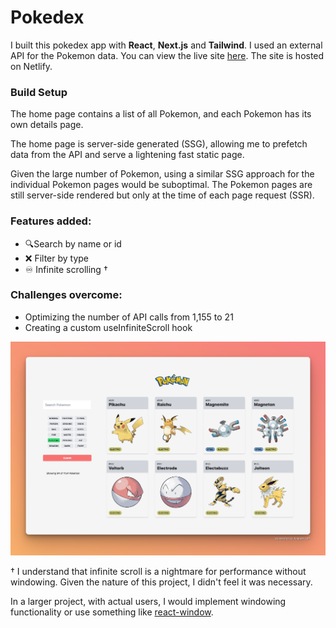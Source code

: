 # Pokedex

I built this pokedex app with **React**, **Next.js** and **Tailwind**. I used an external API for the Pokemon data. You can view the live site [here](https://pokedex-next-app.netlify.app/). The site is hosted on Netlify.

### Build Setup

The home page contains a list of all Pokemon, and each Pokemon has its own details page.

The home page is server-side generated (SSG), allowing me to prefetch data from the API and serve a lightening fast static page.

Given the large number of Pokemon, using a similar SSG approach for the individual Pokemon pages would be suboptimal. The Pokemon pages are still server-side rendered but only at the time of each page request (SSR).

### Features added:

- 🔍Search by name or id
- ❌ Filter by type
- ♾ Infinite scrolling † 

### Challenges overcome:

- Optimizing the number of API calls from 1,155 to 21
- Creating a custom useInfiniteScroll hook

<img src="screenshot.png" />

† I understand that infinite scroll is a nightmare for performance without windowing. Given the nature of this project, I didn't feel it was necessary. 

In a larger project, with actual users,  I would implement windowing functionality or use something like [react-window](https://react-window.vercel.app/#/examples/list/fixed-size).
